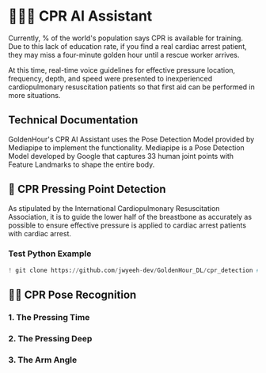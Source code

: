 # 🧑🏻‍⚕️ CPR AI Assistant

 Currently, % of the world's population says CPR is available for training. Due to this lack of education rate, if you find a real cardiac arrest patient, they may miss a four-minute golden hour until a rescue worker arrives.

 At this time, real-time voice guidelines for effective pressure location, frequency, depth, and speed were presented to inexperienced cardiopulmonary resuscitation patients so that first aid can be performed in more situations.

## Technical Documentation
GoldenHour's CPR AI Assistant uses the Pose Detection Model provided by Mediapipe to implement the functionality.
Mediapipe is a Pose Detection Model developed by Google that captures 33 human joint points with Feature Landmarks to shape the entire body.

## 🩻 CPR Pressing Point Detection

As stipulated by the International Cardiopulmonary Resuscitation Association, it is to guide the lower half of the breastbone as accurately as possible to ensure effective pressure is applied to cardiac arrest patients with cardiac arrest.


### Test Python Example
```python
! git clone https://github.com/jwyeeh-dev/GoldenHour_DL/cpr_detection # clone repository

```


## 🤲🏻 CPR Pose Recognition

### 1. The Pressing Time



### 2. The Pressing Deep



### 3. The Arm Angle
